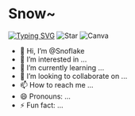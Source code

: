 # Snow~ 
[![Typing SVG](https://readme-typing-svg.demolab.com?font=Arvo&pause=1000&center=true&random=false&width=435&lines=Welcome+to+my+abode....+%E2%9D%84%EF%B8%8F)](https://git.io/typing-svg)
![Star](https://custom-icon-badges.demolab.com/badge/-Twinkle-gold?style=for-the-badge&logo=star&logoColor=black)
![Canva](https://custom-icon-badges.demolab.com/badge/-Canva-AFEEEE?style=for-the-badge&logo=Canva&logoColor=black)

- 👋 Hi, I’m @SnofIake
- 👀 I’m interested in ...
- 🌱 I’m currently learning ...
- 💞️ I’m looking to collaborate on ...
- 📫 How to reach me ...
- 😄 Pronouns: ...
- ⚡ Fun fact: ...

<!---
SnofIake/SnofIake is a ✨ special ✨ repository because its `README.md` (this file) appears on your GitHub profile.
You can click the Preview link to take a look at your changes.
--->
